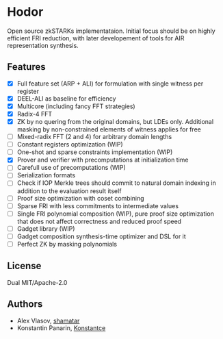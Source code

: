# Hodor

Open source zkSTARKs implementataion. Initial focus should be on highly efficient FRI reduction, with later developement of tools for AIR representation synthesis.

## Features
- [x] Full feature set (ARP + ALI) for formulation with single witness per register
- [x] DEEL-ALI as baseline for efficiency
- [x] Multicore (including fancy FFT strategies)
- [x] Radix-4 FFT
- [x] ZK by no quering from the original domains, but LDEs only. Additional masking by non-constrained elements of witness applies for free
- [ ] Mixed-radix FFT (2 and 4) for arbitrary domain lengths
- [ ] Constant registers optimization (WIP)
- [ ] One-shot and sparse constraints implementation (WIP)
- [x] Prover and verifier with precomputations at initialization time
- [ ] Carefull use of precomputations (WIP)
- [ ] Serialization formats
- [ ] Check if IOP Merkle trees should commit to natural domain indexing in addition to the evaluation result itself 
- [ ] Proof size optimization with coset combining
- [ ] Sparse FRI with less commitments to intermediate values
- [ ] Single FRI polynomial composition (WIP), pure proof size optimization that does not affect correctness and reduced proof speed
- [ ] Gadget library (WIP)
- [ ] Gadget composition synthesis-time optimizer and DSL for it
- [ ] Perfect ZK by masking polynomials

## License

Dual MIT/Apache-2.0

## Authors

- Alex Vlasov, [shamatar](https://github.com/shamatar)
- Konstantin Panarin, [Konstantce](https://github.com/Konstantce)